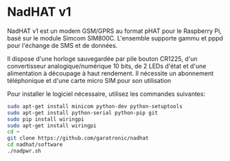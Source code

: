 <!--
---
name: NadHAT v1
class: board
type: IOT,ADC
formfactor: pHAT
manufacturer: Garatronic
description: Carte d'extension GSM/GPRS pour le Raspberry Pi
url: https://www.garatronic.fr
github: https://github.com/garatronic/nadhat
schematic: https://github.com/garatronic/nadhat/tree/master/hardware/nadhat_v1_schematics.pdf
buy: https://www.amazon.fr/NadHAT-GPRS-expansion-board-Raspberry/dp/B076M83F38
image: 'nadhat_v1.png'
pincount: 40
eeprom: no
power:
  '2':
ground:
  '6':
  '9':
  '14':
  '20':
  '25':
  '30':
  '34':
  '39':
pin:
  '8':
    mode: uart
    name: TXD
  '10':
    mode: uart
    name: RXD
  '37':
    name: PWR_BT
    mode: output
    active: high
-->
# NadHAT v1

NadHAT v1 est un modem GSM/GPRS au format pHAT pour le Raspberry Pi, basé sur le module Simcom SIM800C. L'ensemble supporte gammu et pppd pour l'échange de SMS et de données.

Il dispose d'une horloge sauvegardée par pile bouton CR1225, d'un convertisseur analogique/numérique 10 bits, de 2 LEDs d'état et d'une alimentation à découpage à haut rendement. Il nécessite un abonnement téléphonique et d'une carte micro SIM pour son utilisation

Pour installer le logiciel nécessaire, utilisez les commandes suivantes:

```bash
sudo apt-get install minicom python-dev python-setuptools
sudo apt-get install python-serial python-pip git
sudo pip install wiringpi
sudo apt-get install wiringpi
cd ~
git clone https://github.com/garatronic/nadhat
cd nadhat/software
./nadpwr.sh
```
